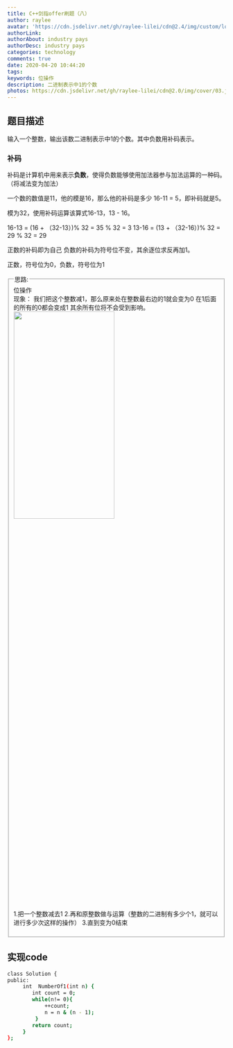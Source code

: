 ```yaml
---
title: C++剑指offer刷题（八）
author: raylee
avatar: 'https://cdn.jsdelivr.net/gh/raylee-lilei/cdn@2.4/img/custom/logo_1.png'
authorLink: 
authorAbout: industry pays
authorDesc: industry pays
categories: technology
comments: true
date: 2020-04-20 10:44:20
tags:
keywords: 位操作
description: 二进制表示中1的个数
photos: https://cdn.jsdelivr.net/gh/raylee-lilei/cdn@2.0/img/cover/03.jpg.webp
---
```

## 题目描述
输入一个整数，输出该数二进制表示中1的个数。其中负数用补码表示。

### 补码
补码是计算机中用来表示**负数**，使得负数能够使用加法器参与加法运算的一种码。（将减法变为加法）

一个数的数值是11，他的模是16，那么他的补码是多少
16-11 = 5，即补码就是5。

模为32，使用补码运算该算式16-13，13 - 16。

16-13 = (16 + （32-13）)% 32 = 35 % 32 = 3 
13-16 = (13 + （32-16）)% 32 = 29 % 32 = 29

正数的补码即为自己
负数的补码为符号位不变，其余逐位求反再加1。

正数，符号位为0，负数，符号位为1

<form action="" method="">
<fieldset><legend font-weight:600>思路:</legend>
<div align=“Center”>位操作</div>
现象：
我们把这个整数减1，那么原来处在整数最右边的1就会变为0
在1后面的所有的0都会变成1
其余所有位将不会受到影响。
<img src="https://cdn.jsdelivr.net/gh/raylee-lilei/cdn@3.6/img/article/CPPoffer/weiyunsuan.jpg" width = 70% height = 35% />

1.把一个整数减去1
2.再和原整数做与运算（整数的二进制有多少个1，就可以进行多少次这样的操作）
3.直到变为0结束

</fieldset>
</form>

## 实现code
``` bash
class Solution {
public:
     int  NumberOf1(int n) {
        int count = 0;
        while(n!= 0){
            ++count;
            n = n & (n - 1);
         }
        return count;
     }
};
```